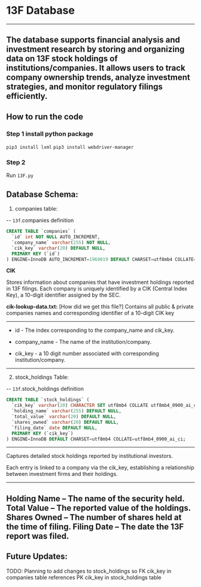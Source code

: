 # 13F Database

---------------------------------------------
The database supports financial analysis and investment research by storing and organizing data on 13F stock holdings of 
institutions/companies. It allows users to track company ownership trends, analyze investment strategies, and monitor regulatory 
filings efficiently.
---------------------------------------------

## How to run the code

### Step 1 install python package

`pip3 install lxml`
`pip3 install webdriver-manager`

### Step 2

Run `13F.py`

## Database Schema:

1. companies table:

-- `13f`.companies definition

```sql
CREATE TABLE `companies` (
  `id` int NOT NULL AUTO_INCREMENT,
  `company_name` varchar(255) NOT NULL,
  `cik_key` varchar(20) DEFAULT NULL,
  PRIMARY KEY (`id`)
) ENGINE=InnoDB AUTO_INCREMENT=1969019 DEFAULT CHARSET=utf8mb4 COLLATE=utf8mb4_0900_ai_ci;
```

**CIK**

Stores information about companies that have investment holdings reported in 13F filings.
Each company is uniquely identified by a CIK (Central Index Key), a 10-digit identifier assigned by the SEC.

**cik-lookup-data.txt:** [How did we get this file?]
Contains all public & private companies names and corresponding identifier of a 10-digit CIK key

---------------------------------------------

- id - The index corresponding to the company_name and cik_key.

- company_name - The name of the institution/company.

- cik_key - a 10 digit number associated with corresponding institution/company.

---------------------------------------------


2. stock_holdings Table:

-- `13f`.stock_holdings definition

```sql
CREATE TABLE `stock_holdings` (
  `cik_key` varchar(20) CHARACTER SET utf8mb4 COLLATE utf8mb4_0900_ai_ci NOT NULL,
  `holding_name` varchar(255) DEFAULT NULL,
  `total_value` varchar(20) DEFAULT NULL,
  `shares_owned` varchar(20) DEFAULT NULL,
  `filing_date` date DEFAULT NULL,
  PRIMARY KEY (`cik_key`)
) ENGINE=InnoDB DEFAULT CHARSET=utf8mb4 COLLATE=utf8mb4_0900_ai_ci;
```

---------------------------------------------
Captures detailed stock holdings reported by institutional investors.

Each entry is linked to a company via the cik_key, establishing a relationship between investment firms and their holdings.

---------------------------------------------
Holding Name – The name of the security held.
Total Value – The reported value of the holdings.
Shares Owned – The number of shares held at the time of filing.
Filing Date – The date the 13F report was filed.
---------------------------------------------


**Future Updates:**
---------------------------------------------
TODO: Planning to add changes to stock_holdings so FK cik_key in companies table references PK cik_key in stock_holdings table
